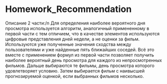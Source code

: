 # Homework_Recommendation

Описание 2 части:/n
Для определения наиболее вероятного дня просмотра используется алгоритм, аналогичный примененному в первой части с тем отличием, что в качестве элементов используются цифровые представления дней недели, а не оценки за фильм. Используются уже полученные значения сходства между пользователями и уже найденные пять ближайших соседей. Всё это вместе с применением формул из первой части позволяет получить наиболее вероятный день просмотра для каждого из непросмотренных фильмов. Дальше выбираются те фильмы, день просмотра которого удовлетворяет условию. Затем выбирается фильм с наивысшей прогнозируемой оценкой, если выбранных фильмов несколько.
